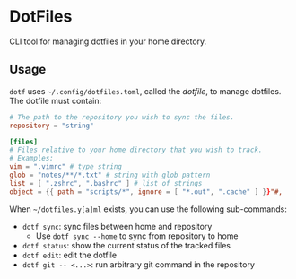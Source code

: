 # DotFiles

CLI tool for managing dotfiles in your home directory.

## Usage

`dotf` uses `~/.config/dotfiles.toml`, called the _dotfile_, to manage dotfiles.
The dotfile must contain:

```toml
# The path to the repository you wish to sync the files.
repository = "string"

[files]
# Files relative to your home directory that you wish to track.
# Examples:
vim = ".vimrc" # type string
glob = "notes/**/*.txt" # string with glob pattern
list = [ ".zshrc", ".bashrc" ] # list of strings
object = {{ path = "scripts/*", ignore = [ "*.out", ".cache" ] }}"#,
```

When `~/dotfiles.y[a]ml`  exists, you can use the following sub-commands:
- `dotf sync`: sync files between home and repository
  - Use `dotf sync --home` to sync from repository to home
- `dotf status`: show the current status of the tracked files
- `dotf edit`: edit the dotfile
- `dotf git -- <...>`: run arbitrary git command in the repository
